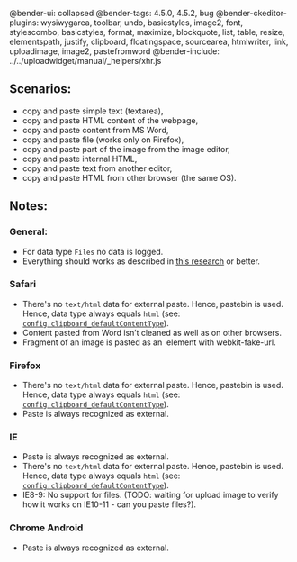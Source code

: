 @bender-ui: collapsed
@bender-tags: 4.5.0, 4.5.2, bug
@bender-ckeditor-plugins: wysiwygarea, toolbar, undo, basicstyles, image2, font, stylescombo, basicstyles, format, maximize, blockquote, list, table, resize, elementspath, justify, clipboard, floatingspace, sourcearea, htmlwriter, link, uploadimage, image2, pastefromword
@bender-include: ../../uploadwidget/manual/_helpers/xhr.js

## Scenarios:

 * copy and paste simple text (textarea),
 * copy and paste HTML content of the webpage,
 * copy and paste content from MS Word,
 * copy and paste file (works only on Firefox),
 * copy and paste part of the image from the image editor,
 * copy and paste internal HTML,
 * copy and paste text from another editor,
 * copy and paste HTML from other browser (the same OS).

## Notes:

### General:

* For data type `Files` no data is logged.
* Everything should works as described in [this research](http://dev.ckeditor.com/ticket/11526#comment:7) or better.

### Safari

* There's no `text/html` data for external paste. Hence, pastebin is used. Hence, data type always equals `html` (see: [`config.clipboard_defaultContentType`](https://docs.ckeditor.com/ckeditor4/docs/#!/api/CKEDITOR.config-cfg-clipboard_defaultContentType)).
* Content pasted from Word isn’t cleaned as well as on other browsers.
* Fragment of an image is pasted as an <img> element with webkit-fake-url.

### Firefox

* There's no `text/html` data for external paste. Hence, pastebin is used. Hence, data type always equals `html` (see: [`config.clipboard_defaultContentType`](https://docs.ckeditor.com/ckeditor4/docs/#!/api/CKEDITOR.config-cfg-clipboard_defaultContentType)).
* Paste is always recognized as external.

### IE

* Paste is always recognized as external.
* There's no `text/html` data for external paste. Hence, pastebin is used. Hence, data type always equals `html` (see: [`config.clipboard_defaultContentType`](https://docs.ckeditor.com/ckeditor4/docs/#!/api/CKEDITOR.config-cfg-clipboard_defaultContentType)).
* IE8-9: No support for files. (TODO: waiting for upload image to verify how it works on IE10-11 - can you paste files?).

### Chrome Android

* Paste is always recognized as external.

